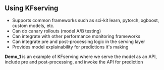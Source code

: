 ## Using KFserving

* Supports common frameworks such as sci-kit learn, pytorch, xgboost, custom models, etc.
* Can do canary rollouts (model A/B testing)
* Can integrate with other performance monitoring frameworks
* Can integrate pre and post-processing logic in the serving layer
* Provides model explainability for predictions it's making

**Demo_1** is an example of KFserving where we serve the model as an API, include pre and post-processing, and invoke the API for prediction
